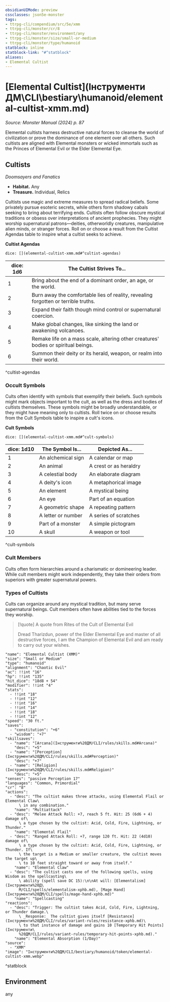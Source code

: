 ```yaml
---
obsidianUIMode: preview
cssclasses: json5e-monster
tags:
- ttrpg-cli/compendium/src/5e/xmm
- ttrpg-cli/monster/cr/8
- ttrpg-cli/monster/environment/any
- ttrpg-cli/monster/size/small-or-medium
- ttrpg-cli/monster/type/humanoid
statblock: inline
statblock-link: "#^statblock"
aliases:
- Elemental Cultist
---
```

# [Elemental Cultist](Інструменти ДМ\CLI\bestiary\humanoid/elemental-cultist-xmm.md)
*Source: Monster Manual (2024) p. 87*  

Elemental cultists harness destructive natural forces to cleanse the world of civilization or prove the dominance of one element over all others. Such cultists are aligned with Elemental monsters or wicked immortals such as the Princes of Elemental Evil or the Elder Elemental Eye.

## Cultists

*Doomsayers and Fanatics*

- **Habitat.** Any  
- **Treasure.** Individual, Relics  

Cultists use magic and extreme measures to spread radical beliefs. Some privately pursue esoteric secrets, while others form shadowy cabals seeking to bring about terrifying ends. Cultists often follow obscure mystical traditions or obsess over interpretations of ancient prophecies. They might worship supernatural patrons—deities, otherworldly creatures, manipulative alien minds, or stranger forces. Roll on or choose a result from the Cultist Agendas table to inspire what a cultist seeks to achieve.

**Cultist Agendas**

`dice: [](elemental-cultist-xmm.md#^cultist-agendas)`

| dice: 1d6 | The Cultist Strives To... |
|-----------|---------------------------|
| 1 | Bring about the end of a dominant order, an age, or the world. |
| 2 | Burn away the comfortable lies of reality, revealing forgotten or terrible truths. |
| 3 | Expand their faith though mind control or supernatural coercion. |
| 4 | Make global changes, like sinking the land or awakening volcanoes. |
| 5 | Remake life on a mass scale, altering other creatures' bodies or spiritual beings. |
| 6 | Summon their deity or its herald, weapon, or realm into their world. |
^cultist-agendas

### Occult Symbols

Cults often identify with symbols that exemplify their beliefs. Such symbols might mark objects important to the cult, as well as the dress and bodies of cultists themselves. These symbols might be broadly understandable, or they might have meaning only to cultists. Roll twice on or choose results from the Cult Symbols table to inspire a cult's icons.

**Cult Symbols**

`dice: [](elemental-cultist-xmm.md#^cult-symbols)`

| dice: 1d10 | The Symbol Is... | Depicted As... |
|------------|------------------|----------------|
| 1 | An alchemical sign | A calendar or map |
| 2 | An animal | A crest or as heraldry |
| 3 | A celestial body | An elaborate diagram |
| 4 | A deity's icon | A metaphorical image |
| 5 | An element | A mystical being |
| 6 | An eye | Part of an equation |
| 7 | A geometric shape | A repeating pattern |
| 8 | A letter or number | A series of scratches |
| 9 | Part of a monster | A simple pictogram |
| 10 | A skull | A weapon or tool |
^cult-symbols

### Cult Members

Cults often form hierarchies around a charismatic or domineering leader. While cult members might work independently, they take their orders from superiors with greater supernatural powers. 

### Types of Cultists

Cults can organize around any mystical tradition, but many serve supernatural beings. Cult members often have abilities tied to the forces they worship.

> [!quote] A quote from Rites of the Cult of Elemental Evil  
> 
> Dread Tharizdun, power of the Elder Elemental Eye and master of all destructive forces, I am the Champion of Elemental Evil and am ready to carry out your wishes.


```statblock
"name": "Elemental Cultist (XMM)"
"size": "Small or Medium"
"type": "humanoid"
"alignment": "Chaotic Evil"
"ac": !!int "16"
"hp": !!int "135"
"hit_dice": "18d8 + 54"
"modifier": !!int "4"
"stats":
  - !!int "18"
  - !!int "12"
  - !!int "16"
  - !!int "14"
  - !!int "18"
  - !!int "12"
"speed": "30 ft."
"saves":
  - "constitution": "+6"
  - "wisdom": "+7"
"skillsaves":
  - "name": "[Arcana](Інструменти%20ДМ/CLI/rules/skills.md#Arcana)"
    "desc": "+5"
  - "name": "[Perception](Інструменти%20ДМ/CLI/rules/skills.md#Perception)"
    "desc": "+7"
  - "name": "[Religion](Інструменти%20ДМ/CLI/rules/skills.md#Religion)"
    "desc": "+5"
"senses": "passive Perception 17"
"languages": "Common, Primordial"
"cr": "8"
"actions":
  - "desc": "The cultist makes three attacks, using Elemental Flail or Elemental Claw\
      \ in any combination."
    "name": "Multiattack"
  - "desc": "Melee Attack Roll: +7, reach 5 ft. Hit: 25 (6d6 + 4) damage of\
      \ a type chosen by the cultist: Acid, Cold, Fire, Lightning, or Thunder."
    "name": "Elemental Flail"
  - "desc": "Ranged Attack Roll: +7, range 120 ft. Hit: 22 (4d10) damage of\
      \ a type chosen by the cultist: Acid, Cold, Fire, Lightning, or Thunder. If\
      \ the target is a Medium or smaller creature, the cultist moves the target up\
      \ to 10 feet straight toward or away from itself."
    "name": "Elemental Claw"
  - "desc": "The cultist casts one of the following spells, using Wisdom as the spellcasting\
      \ ability (spell save DC 15):\n\nAt will: [Elementalism](Інструменти%20Д\
      М/CLI/spells/elementalism-xphb.md), [Mage Hand](Інструменти%20ДМ/CLI/spells/mage-hand-xphb.md)"
    "name": "Spellcasting"
"reactions":
  - "desc": "Trigger: The cultist takes Acid, Cold, Fire, Lightning, or Thunder damage.\
      \ _Response:_ The cultist gives itself [Resistance](Інструменти%20ДМ/CLI/rules/variant-rules/resistance-xphb.md)\
      \ to that instance of damage and gains 10 [Temporary Hit Points](Інструменти\
      %20ДМ/CLI/rules/variant-rules/temporary-hit-points-xphb.md)."
    "name": "Elemental Absorption (1/Day)"
"source":
  - "XMM"
"image": "Інструменти%20ДМ/CLI/bestiary/humanoid/token/elemental-cultist-xmm.webp"
```
^statblock

## Environment

any